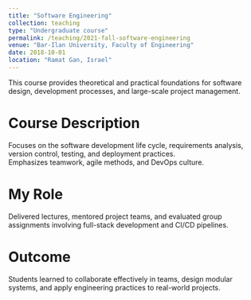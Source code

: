 ```yaml
---
title: "Software Engineering"
collection: teaching
type: "Undergraduate course"
permalink: /teaching/2021-fall-software-engineering
venue: "Bar-Ilan University, Faculty of Engineering"
date: 2018-10-01
location: "Ramat Gan, Israel"
---
```


This course provides theoretical and practical foundations for software design, development processes, and large-scale project management.

Course Description
======
Focuses on the software development life cycle, requirements analysis, version control, testing, and deployment practices.  
Emphasizes teamwork, agile methods, and DevOps culture.

My Role
======
Delivered lectures, mentored project teams, and evaluated group assignments involving full-stack development and CI/CD pipelines.

Outcome
======
Students learned to collaborate effectively in teams, design modular systems, and apply engineering practices to real-world projects.
